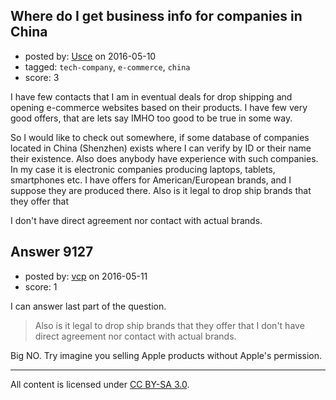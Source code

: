 ## Where do I get business info for companies in China

- posted by: [Usce](https://stackexchange.com/users/6121106/usce) on 2016-05-10
- tagged: `tech-company`, `e-commerce`, `china`
- score: 3

I have few contacts that I am in eventual deals for drop shipping and opening e-commerce websites based on their products. I have few very good offers, that are lets say IMHO too good to be true in some way. 

So I would like to check out somewhere, if some database of companies located in China (Shenzhen) exists where I can verify by ID or their name their existence. Also does anybody have experience with such companies. In my case it is electronic companies producing laptops, tablets, smartphones etc. I have offers for American/European brands, and I suppose they are produced there. Also is it legal to drop ship brands that they offer that 

I don't have direct agreement nor contact with actual brands. 




## Answer 9127

- posted by: [vcp](https://stackexchange.com/users/46521/vcp) on 2016-05-11
- score: 1

I can answer last part of the question.
> Also is it legal to drop ship brands that they offer that I don't have direct agreement nor contact with actual brands. 

Big NO. Try imagine you selling Apple products without Apple's permission.



---

All content is licensed under [CC BY-SA 3.0](https://creativecommons.org/licenses/by-sa/3.0/).
